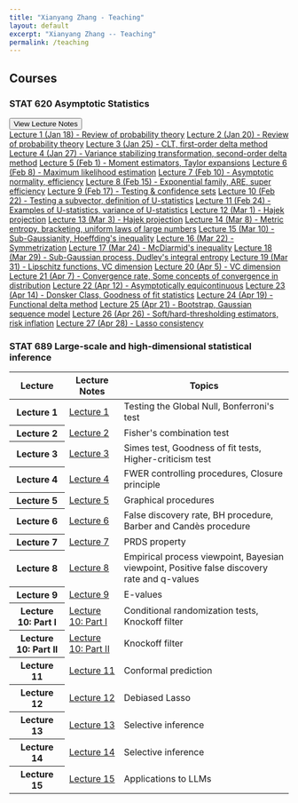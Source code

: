 ```yaml
---
title: "Xianyang Zhang - Teaching"
layout: default
excerpt: "Xianyang Zhang -- Teaching"
permalink: /teaching
---
```


<div markdown="0" class="hero-body">
  <div class="container">
    <article class="media">
      <div class="media-content">
        <div class="content">
          <h1>Courses</h1>
        </div>
      </div>
    </article>
    <article class="media">
      <div class="media-content">
        <div class="content">
          <h3>STAT 620 Asymptotic Statistics</h3>
          <div class="dropdown">
            <button class="btn btn-primary dropdown-toggle" type="button" id="lectureDropdown" data-toggle="dropdown" aria-haspopup="true" aria-expanded="false">
              View Lecture Notes
            </button>
            <div class="dropdown-menu" aria-labelledby="lectureDropdown" style="max-height: 400px; overflow-y: auto;">
              <a class="dropdown-item" href="/downloads/620sp22/Jan-18.pdf">Lecture 1 (Jan 18) - Review of probability theory</a>
              <a class="dropdown-item" href="/downloads/620sp22/Jan-20.pdf">Lecture 2 (Jan 20) - Review of probability theory</a>
              <a class="dropdown-item" href="/downloads/620sp22/Jan-25.pdf">Lecture 3 (Jan 25) - CLT, first-order delta method</a>
              <a class="dropdown-item" href="/downloads/620sp22/Jan-27.pdf">Lecture 4 (Jan 27) - Variance stabilizing transformation, second-order delta method</a>
              <a class="dropdown-item" href="/downloads/620sp22/Feb-1.pdf">Lecture 5 (Feb 1) - Moment estimators, Taylor expansions</a>
              <a class="dropdown-item" href="/downloads/620sp22/Feb-8.pdf">Lecture 6 (Feb 8) - Maximum likelihood estimation</a>
              <a class="dropdown-item" href="/downloads/620sp22/Feb-10.pdf">Lecture 7 (Feb 10) - Asymptotic normality, efficiency</a>
              <a class="dropdown-item" href="/downloads/620sp22/Feb-15.pdf">Lecture 8 (Feb 15) - Exponential family, ARE, super efficiency</a>
              <a class="dropdown-item" href="/downloads/620sp22/Feb-17.pdf">Lecture 9 (Feb 17) - Testing & confidence sets</a>
              <a class="dropdown-item" href="/downloads/620sp22/Feb-22.pdf">Lecture 10 (Feb 22) - Testing a subvector, definition of U-statistics</a>
              <a class="dropdown-item" href="/downloads/620sp22/Feb-24.pdf">Lecture 11 (Feb 24) - Examples of U-statistics, variance of U-statistics</a>
              <a class="dropdown-item" href="/downloads/620sp22/Mar-1.pdf">Lecture 12 (Mar 1) - Hajek projection</a>
              <a class="dropdown-item" href="/downloads/620sp22/Mar-3.pdf">Lecture 13 (Mar 3) - Hajek projection</a>
              <a class="dropdown-item" href="/downloads/620sp22/Mar-8.pdf">Lecture 14 (Mar 8) - Metric entropy, bracketing, uniform laws of large numbers</a>
              <a class="dropdown-item" href="/downloads/620sp22/Mar-10.pdf">Lecture 15 (Mar 10) - Sub-Gaussianity, Hoeffding's inequality</a>
              <a class="dropdown-item" href="/downloads/620sp22/Mar-22.pdf">Lecture 16 (Mar 22) - Symmetrization</a>
              <a class="dropdown-item" href="/downloads/620sp22/Mar-24.pdf">Lecture 17 (Mar 24) - McDiarmid's inequality</a>
              <a class="dropdown-item" href="/downloads/620sp22/Mar-29.pdf">Lecture 18 (Mar 29) - Sub-Gaussian process, Dudley's integral entropy</a>
              <a class="dropdown-item" href="/downloads/620sp22/Mar-31.pdf">Lecture 19 (Mar 31) - Lipschitz functions, VC dimension</a>
              <a class="dropdown-item" href="/downloads/620sp22/Apr-5.pdf">Lecture 20 (Apr 5) - VC dimension</a>
              <a class="dropdown-item" href="/downloads/620sp22/Apr-7.pdf">Lecture 21 (Apr 7) - Convergence rate, Some concepts of convergence in distribution</a>
              <a class="dropdown-item" href="/downloads/620sp22/Apr-12.pdf">Lecture 22 (Apr 12) - Asymptotically equicontinuous</a>
              <a class="dropdown-item" href="/downloads/620sp22/Apr-14.pdf">Lecture 23 (Apr 14) - Donsker Class, Goodness of fit statistics</a>
              <a class="dropdown-item" href="/downloads/620sp22/Apr-19.pdf">Lecture 24 (Apr 19) - Functional delta method</a>
              <a class="dropdown-item" href="/downloads/620sp22/Apr-21.pdf">Lecture 25 (Apr 21) - Bootstrap, Gaussian sequence model</a>
              <a class="dropdown-item" href="/downloads/620sp22/Apr-26.pdf">Lecture 26 (Apr 26) - Soft/hard-thresholding estimators, risk inflation</a>
              <a class="dropdown-item" href="/downloads/620sp22/Apr-28.pdf">Lecture 27 (Apr 28) - Lasso consistency</a>
            </div>
          </div>
        </div>
      </div>
    </article>
    <article class="media">
      <div class="media-content">
        <div class="content">
          <h3>STAT 689 Large-scale and high-dimensional statistical inference</h3>
          <p>
            <table class="table">
              <thead>
                <tr><th>Lecture</th><th>Lecture Notes</th><th>Topics</th></tr>
              </thead>
              <tbody>
                <tr><th>Lecture 1</th><td><a href="/downloads/689fa24/Lec1.pdf">Lecture 1</a></td><td>Testing the Global Null, Bonferroni's test</td></tr>
                <tr><th>Lecture 2</th><td><a href="/downloads/689fa24/Lec2.pdf">Lecture 2</a></td><td>Fisher's combination test</td></tr>
                <tr><th>Lecture 3</th><td><a href="/downloads/689fa24/Lec3.pdf">Lecture 3</a></td><td>Simes test, Goodness of fit tests, Higher-criticism test</td></tr>
                <tr><th>Lecture 4</th><td><a href="/downloads/689fa24/Lec4.pdf">Lecture 4</a></td><td>FWER controlling procedures, Closure principle</td></tr>
                <tr><th>Lecture 5</th><td><a href="/downloads/689fa24/Lec5.pdf">Lecture 5</a></td><td>Graphical procedures</td></tr>
                <tr><th>Lecture 6</th><td><a href="/downloads/689fa24/Lec6.pdf">Lecture 6</a></td><td>False discovery rate, BH procedure, Barber and Candès procedure</td></tr>
                <tr><th>Lecture 7</th><td><a href="/downloads/689fa24/Lec7.pdf">Lecture 7</a></td><td>PRDS property</td></tr>
                <tr><th>Lecture 8</th><td><a href="/downloads/689fa24/Lec8.pdf">Lecture 8</a></td><td>Empirical process viewpoint, Bayesian viewpoint, Positive false discovery rate and q-values</td></tr>
                <tr><th>Lecture 9</th><td><a href="/downloads/689fa24/Lec9.pdf">Lecture 9</a></td><td>E-values</td></tr>
                <tr><th>Lecture 10: Part I</th><td><a href="/downloads/689fa24/Lec10-1.pdf">Lecture 10: Part I</a></td><td>Conditional randomization tests, Knockoff filter</td></tr>
                <tr><th>Lecture 10: Part II</th><td><a href="/downloads/689fa24/Lec10-2.pdf">Lecture 10: Part II</a></td><td>Knockoff filter</td></tr>
                <tr><th>Lecture 11</th><td><a href="/downloads/689fa24/Lec11.pdf">Lecture 11</a></td><td>Conformal prediction</td></tr>
                <tr><th>Lecture 12</th><td><a href="/downloads/689fa24/Lec12.pdf">Lecture 12</a></td><td>Debiased Lasso</td></tr>
                <tr><th>Lecture 13</th><td><a href="/downloads/689fa24/Lec13.pdf">Lecture 13</a></td><td>Selective inference</td></tr>
                <tr><th>Lecture 14</th><td><a href="/downloads/689fa24/Lec14.pdf">Lecture 14</a></td><td>Selective inference</td></tr>
                <tr><th>Lecture 15</th><td><a href="/downloads/689fa24/Lec15.pdf">Lecture 15</a></td><td>Applications to LLMs</td></tr>
              </tbody>
            </table>
          </p>
        </div>
      </div>
    </article>
  </div>
</div>
